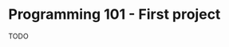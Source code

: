 <meta name="daria:title" content="Programming 101 - First project">
<meta name="daria:title_slug" content="programming_101_first_project">
<meta name="daria:order" content="11">
<meta name="daria:created_on" content="2024-07-07">
<meta name="daria:tags" content="rust,fsharp,web assembly">

# Programming 101 - First project

TODO